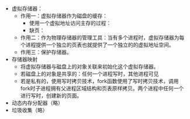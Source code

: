 -	虚拟存储器：
	-	作用一：虚拟存储器作为磁盘的缓存：
		-	使用一个虚拟地址访问主存的过程：
		-	缺页：
	-	作用二：作为物理存储器的管理工具：当有多个进程时，虚拟存储器为每个进程提供一个独立的页表也就提供了一个独立的的虚拟地址空间。
	-	作用三：保护存储器。
-	存储器映射
	-	将虚拟存储器与磁盘上的对象关联来初始化这个虚拟存储器。
	-	若磁盘上的对象是共享的：任何一个进程写时，其他进程可见
	-	若是私有的，使用写时拷贝技术，fork函数使用了写时拷贝技术，调用fork时子进程拥有父进程区域结构和页表原样拷贝。两个进程中任何一个进行写时，创建新的页面。
-	动态内存分配器（略）
-	垃圾收集（略）